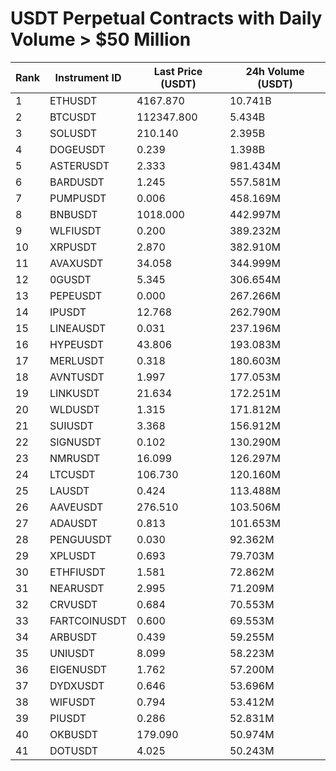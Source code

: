 # USDT Perpetual Contracts with Daily Volume > $50 Million

| Rank | Instrument ID | Last Price (USDT) | 24h Volume (USDT) |
|------|---------------|-------------------|-------------------|
| 1 | ETHUSDT | 4167.870 | 10.741B |
| 2 | BTCUSDT | 112347.800 | 5.434B |
| 3 | SOLUSDT | 210.140 | 2.395B |
| 4 | DOGEUSDT | 0.239 | 1.398B |
| 5 | ASTERUSDT | 2.333 | 981.434M |
| 6 | BARDUSDT | 1.245 | 557.581M |
| 7 | PUMPUSDT | 0.006 | 458.169M |
| 8 | BNBUSDT | 1018.000 | 442.997M |
| 9 | WLFIUSDT | 0.200 | 389.232M |
| 10 | XRPUSDT | 2.870 | 382.910M |
| 11 | AVAXUSDT | 34.058 | 344.999M |
| 12 | 0GUSDT | 5.345 | 306.654M |
| 13 | PEPEUSDT | 0.000 | 267.266M |
| 14 | IPUSDT | 12.768 | 262.790M |
| 15 | LINEAUSDT | 0.031 | 237.196M |
| 16 | HYPEUSDT | 43.806 | 193.083M |
| 17 | MERLUSDT | 0.318 | 180.603M |
| 18 | AVNTUSDT | 1.997 | 177.053M |
| 19 | LINKUSDT | 21.634 | 172.251M |
| 20 | WLDUSDT | 1.315 | 171.812M |
| 21 | SUIUSDT | 3.368 | 156.912M |
| 22 | SIGNUSDT | 0.102 | 130.290M |
| 23 | NMRUSDT | 16.099 | 126.297M |
| 24 | LTCUSDT | 106.730 | 120.160M |
| 25 | LAUSDT | 0.424 | 113.488M |
| 26 | AAVEUSDT | 276.510 | 103.506M |
| 27 | ADAUSDT | 0.813 | 101.653M |
| 28 | PENGUUSDT | 0.030 | 92.362M |
| 29 | XPLUSDT | 0.693 | 79.703M |
| 30 | ETHFIUSDT | 1.581 | 72.862M |
| 31 | NEARUSDT | 2.995 | 71.209M |
| 32 | CRVUSDT | 0.684 | 70.553M |
| 33 | FARTCOINUSDT | 0.600 | 69.553M |
| 34 | ARBUSDT | 0.439 | 59.255M |
| 35 | UNIUSDT | 8.099 | 58.223M |
| 36 | EIGENUSDT | 1.762 | 57.200M |
| 37 | DYDXUSDT | 0.646 | 53.696M |
| 38 | WIFUSDT | 0.794 | 53.412M |
| 39 | PIUSDT | 0.286 | 52.831M |
| 40 | OKBUSDT | 179.090 | 50.974M |
| 41 | DOTUSDT | 4.025 | 50.243M |
